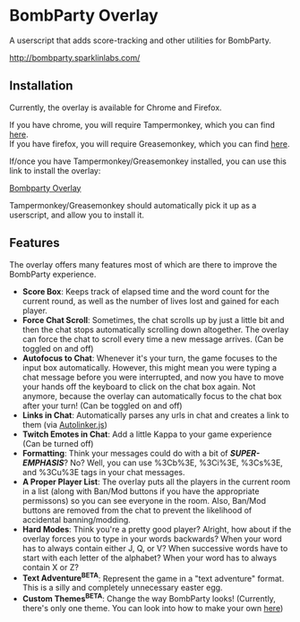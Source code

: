 BombParty Overlay
=================

A userscript that adds score-tracking and other utilities for BombParty.

http://bombparty.sparklinlabs.com/

Installation
------------

Currently, the overlay is available for Chrome and Firefox.

If you have chrome, you will require Tampermonkey, which you can find <a href="http://tampermonkey.net/">here</a>.  
If you have firefox, you will require Greasemonkey, which you can find <a href="https://addons.mozilla.org/en-US/firefox/addon/greasemonkey/">here</a>.

If/once you have Tampermonkey/Greasemonkey installed, you can use this link to install the overlay:

<a href="https://github.com/MrInanimated/bp-overlay/raw/master/dist/bpoverlay.min.user.js">Bombparty Overlay</a>

Tampermonkey/Greasemonkey should automatically pick it up as a userscript, and allow you to install it.

Features
--------

The overlay offers many features most of which are there to improve the BombParty experience.

  * **Score Box**: Keeps track of elapsed time and the word count for the current round, as well as the number of lives lost and gained for each player.
  * **Force Chat Scroll**: Sometimes, the chat scrolls up by just a little bit and then the chat stops automatically scrolling down altogether. The overlay can force the chat to scroll every time a new message arrives. (Can be toggled on and off)
  * **Autofocus to Chat**: Whenever it's your turn, the game focuses to the input box automatically. However, this might mean you were typing a chat message before you were interrupted, and now you have to move your hands off the keyboard to click on the chat box again. Not anymore, because the overlay can automatically focus to the chat box after your turn! (Can be toggled on and off)
  * **Links in Chat**: Automatically parses any urls in chat and creates a link to them (via [Autolinker.js](https://github.com/gregjacobs/Autolinker.js))
  * **Twitch Emotes in Chat**: Add a little Kappa to your game experience (Can be turned off)
  * **Formatting**: Think your messages could do with a bit of *_**SUPER-EMPHASIS**_*? No? Well, you can use %3Cb%3E, %3Ci%3E, %3Cs%3E, and %3Cu%3E tags in your chat messages.
  * **A Proper Player List**: The overlay puts all the players in the current room in a list (along with Ban/Mod buttons if you have the appropriate permissons) so you can see everyone in the room. Also, Ban/Mod buttons are removed from the chat to prevent the likelihood of accidental banning/modding.
  * **Hard Modes**: Think you're a pretty good player? Alright, how about if the overlay forces you to type in your words backwards? When your word has to always contain either J, Q, or V? When successive words have to start with each letter of the alphabet? When your word has to always contain X or Z?
  * **Text Adventure<sup>BETA</sup>**: Represent the game in a "text adventure" format. This is a silly and completely unnecessary easter egg.
  * **Custom Themes<sup>BETA</sup>**: Change the way BombParty looks! (Currently, there's only one theme. You can look into how to make your own [here](https://github.com/MrInanimated/bp-overlay/tree/master/themes))
  